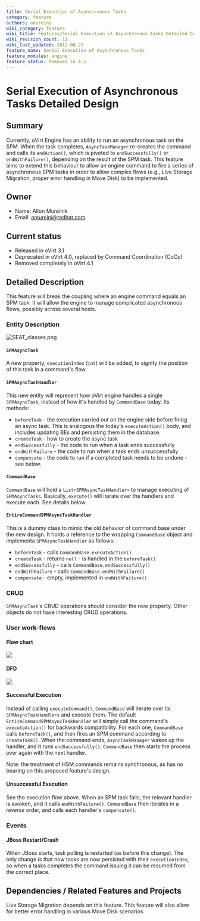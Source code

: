 ```yaml
---
title: Serial Execution of Asynchronous Tasks
category: feature
authors: amureini
wiki_category: feature
wiki_title: Features/Serial Execution of Asynchronous Tasks Detailed Design
wiki_revision_count: 11
wiki_last_updated: 2012-08-29
feature_name: Serial Execution of Asynchronous Tasks
feature_modules: engine
feature_status: Removed in 4.1
---
```


# Serial Execution of Asynchronous Tasks Detailed Design

## Summary

Currently, oVirt Engine has an ability to run an asynchronous task on the SPM. When the task completes, `AsyncTaskManager` re-creates the command and calls its `endAction()`, which is pivoted to `endSuccessfully()` or `endWithFailure()`, depending on the result of the SPM task. This feature aims to extend this behaviour to allow an engine command to fire a series of asynchronous SPM tasks in order to allow complex flows (e.g., Live Storage Migration, proper error handling in Move Disk) to be implemented.

## Owner

*   Name: Allon Mureinik
*   Email: <amureini@redhat.com>

## Current status

*   Released in oVirt 3.1
*   Deprecated in oVirt 4.0, replaced by Command Coordination (CoCo)
*   Removed completely in oVirt 4.1

## Detailed Description

This feature will break the coupling where an engine command equals an SPM task. It will allow the engine to manage complicated asynchronous flows, possibly across several hosts.

### Entity Description

![](SEAT_classes.png "SEAT_classes.png")

#### `SPMAsyncTask`

A new property, `executionIndex` (`int`) will be added, to signify the position of this task in a command's flow.

#### `SPMAsyncTaskHandler`

This new entity will represent how oVirt engine handles a single `SPMAsyncTask`, instead of how it's handled by `CommandBase` today. Its methods:

*   `beforeTask` - the execution carried out on the engine side before firing an async task. This is analogous the today's `executeAction()` body, and includes updating BEs and persisting them in the database.
*   `createTask` - how to create the async task
*   `endSuccessfully` - the code to run when a task ends successfully
*   `endWithFailure` - the code to run when a task ends unsuccessfully
*   `compensate` - the code to run if a completed task needs to be undone - see below.

#### `CommandBase`

`CommandBase` will hold a `List<SPMAsyncTaskHandler>` to manage executing of `SPMAsyncTasks`. Basically, `execute()` will iterate over the handlers and execute each. See details below.

#### `EntireCommandSPMAsyncTaskHandler`

This is a dummy class to mimic the old behavior of command base under the new design. It holds a reference to the wrapping `CommandBase` object and implementa `SPMAsyncTaskHandler` as follows:

*   `beforeTask` - calls `CommandBase.executeAction()`
*   `createTask` - returns `null` - is handled in the `beforeTask()`
*   `endSuccessfully` - calls `CommandBase.endSuccessfully()`
*   `endWithFailure` - calls `CommandBase.endWithFailure()`
*   `compensate` - empty, implemented in `endWithFailure()`

### CRUD

`SPMAsyncTask`'s CRUD operations should consider the new property. Other objects do not have interesting CRUD operations.

### User work-flows

#### Flow chart

![](/images/wiki/SEAT_flow.png)

#### DFD

![](/images/wiki/SEAT_DFD.png)

#### Successful Execution

Instead of calling `executeCommand()`, `CommandBase` will iterate over its `SPMAsyncTaskHandlers` and execute them. The default `EntireCommandSPMAsyncTaskHandler` will simply call the command's `executeAction()` for backwards compatibility. For each one, `CommandBase` calls `beforeTask()`, and then fires an SPM command according to `createTask()`. When the command ends, `AsyncTaskManager` wakes up the handler, and it runs `endSuccessfully()`. `CommandBase` then starts the process over again with the next handler.

Note: the treatment of HSM commands remains synchronous, as has no bearing on this proposed feature's design.

#### Unsuccessful Execution

See the execution flow above. When an SPM task fails, the relevant handler is awoken, and it calls `endWithFailure()`. `CommandBase` then iterates in a *reverse* order, and calls each handler's `compensate()`.

### Events

#### JBoss Restart/Crash

When JBoss starts, task polling is restarted (as before this change). The only change is that now tasks are now persisted with their `executionIndex`, so when a tasks completes the command issuing it can be resumed from the correct place.

## Dependencies / Related Features and Projects

Live Storage Migration depends on this feature. This feature will also allow for better error handling in various Move Disk scenarios.
